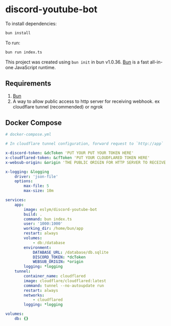 # discord-youtube-bot

To install dependencies:

```bash
bun install
```

To run:

```bash
bun run index.ts
```

This project was created using `bun init` in bun v1.0.36. [Bun](https://bun.sh) is a fast all-in-one JavaScript runtime.

## Requirements

1. [Bun](https://github.com/oven-sh/bun)
2. A way to allow public access to http server for receiving webhook. ex cloudflare tunnel (recommended) or ngrok

## Docker Compose

```yaml
# docker-compose.yml

# In cloudflare tunnel configuration, forward request to `http://app`

x-discord-token: &dcToken 'PUT YOUR PUT YOUR TOKEN HERE'
x-cloudflared-token: &cfToken 'PUT YOUR CLOUDFLARED TOKEN HERE'
x-websub-origin: &origin 'THE PUBLIC ORIGIN FOR HTTP SERVER TO RECEIVE WEBHOOK'

x-logging: &logging
    driver: 'json-file'
    options:
        max-file: 5
        max-size: 10m

services:
    app:
        image: eslym/discord-youtube-bot
        build: .
        command: bun index.ts
        user: '1000:1000'
        working_dir: /home/bun/app
        restart: always
        volumes:
            - db:/database
        environment:
            DATABASE_URL: /database/db.sqlite
            DISCORD_TOKEN: *dcToken
            WEBSUB_ORIGIN: *origin
        logging: *logging
    tunnel:
        container_name: cloudflared
        image: cloudflare/cloudflared:latest
        command: tunnel --no-autoupdate run
        restart: always
        networks:
            - cloudflared
        logging: *logging

volumes:
    db: {}
```
